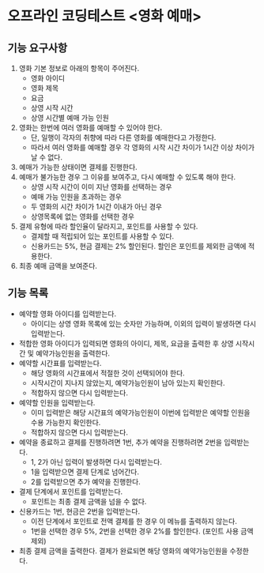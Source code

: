 # 오프라인 코딩테스트 <영화 예매>

## 기능 요구사항
1. 영화 기본 정보로 아래의 항목이 주어진다.
    - 영화 아이디
    - 영화 제목
    - 요금
    - 상영 시작 시간
    - 상영 시간별 예매 가능 인원
2. 영화는 한번에 여러 영화를 예매할 수 있어야 한다.
    - 단, 일행이 각자의 취향에 따라 다른 영화를 예매한다고 가정한다.
    - 따라서 여러 영화를 예매할 경우 각 영화의 시작 시간 차이가 1시간 이상 차이가 날 수 없다.
3. 예매가 가능한 상태이면 결제를 진행한다.
4. 예매가 불가능한 경우 그 이유를 보여주고, 다시 예매할 수 있도록 해야 한다.
    - 상영 시작 시간이 이미 지난 영화를 선택하는 경우
    - 예매 가능 인원을 초과하는 경우
    - 두 영화의 시간 차이가 1시간 이내가 아닌 경우
    - 상영목록에 없는 영화를 선택한 경우
5. 결제 유형에 따라 할인율이 달라지고, 포인트를 사용할 수 있다.
    - 결제할 때 적립되어 있는 포인트를 사용할 수 있다.
    - 신용카드는 5%, 현금 결제는 2% 할인된다.
      할인은 포인트를 제외한 금액에 적용한다.
6. 최종 예매 금액을 보여준다.

## 기능 목록
- 예약할 영화 아이디를 입력받는다.
    - 아이디는 상영 영화 목록에 있는 숫자만 가능하며, 이외의 입력이 발생하면 다시 입력받는다.
- 적합한 영화 아이디가 입력되면 영화의 아이디, 제목, 요금을 출력한 후 상영 시작시간 및 예약가능인원을 출력한다.
- 예약할 시간표를 입력받는다.
    - 해당 영화의 시간표에서 적절한 것이 선택되어야 한다.
    - 시작시간이 지나지 않았는지, 예약가능인원이 남아 있는지 확인한다.
    - 적합하지 않으면 다시 입력받는다.
- 예약할 인원을 입력받는다.
    - 이미 입력받은 해당 시간표의 예약가능인원이 이번에 입력받은 예약할 인원을 수용 가능한지 확인한다.
    - 적합하지 않으면 다시 입력받는다.
- 예약을 종료하고 결제를 진행하려면 1번, 추가 예약을 진행하려면 2번을 입력받는다.
    - 1, 2가 아닌 입력이 발생하면 다시 입력받는다.
    - 1을 입력받으면 결제 단계로 넘어간다.
    - 2를 입력받으면 추가 예약을 진행한다.
- 결제 단계에서 포인트를 입력받는다.
    - 포인트는 최종 결제 금액을 넘을 수 없다.
- 신용카드는 1번, 현금은 2번을 입력받는다.
    - 이전 단계에서 포인트로 전액 결제를 한 경우 이 메뉴를 출력하지 않는다.
    - 1번을 선택한 경우 5%, 2번을 선택한 경우 2%를 할인한다. (포인트 사용 금액 제외)
- 최종 결제 금액을 출력한다. 결제가 완료되면 해당 영화의 예약가능인원을 수정한다.
